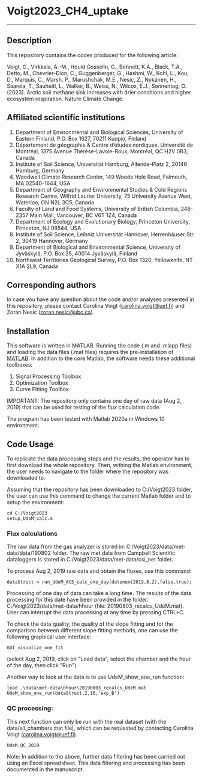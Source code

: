 # Voigt2023_CH4_uptake

***
## Description
This repository contains the codes produced for the following article:

Voigt, C., Virkkala, A.-M., Hould Gosselin, G., Bennett, K.A., Black, T.A., Detto, M., Chevrier-Dion, C., Guggenberger, G., Hashmi, W., Kohl, L., Kou, D., Marquis, C., Marsh, P., Marushchak, M.E., Nesic, Z., Nykänen, H., Saarela, T., Sauheitl, L., Walker, B., Weiss, N., Wilcox, E.J., Sonnentag, O. (2023). Arctic soil methane sink increases with drier conditions and higher ecosystem respiration. Nature Climate Change.

## Affiliated scientific institutions
1.	Department of Environmental and Biological Sciences, University of Eastern Finland, P.O. Box 1627, 70211 Kuopio, Finland
2.	Département de géographie & Centre d’études nordiques, Université de Montréal, 1375 Avenue Thérèse-Lavoie-Roux, Montréal, QC H2V 0B3, Canada
3.	Institute of Soil Science, Universität Hamburg, Allende-Platz 2, 20146 Hamburg, Germany
4.	Woodwell Climate Research Center, 149 Woods Hole Road, Falmouth, MA 02540-1644, USA
5.	Department of Geography and Environmental Studies & Cold Regions Research Centre, Wilfrid Laurier University, 75 University Avenue West, Waterloo, ON N2L 3C5, Canada
6.	Faculty of Land and Food Systems, University of British Columbia, 248-2357 Main Mall, Vancouver, BC V6T 1Z4, Canada
7.	Department of Ecology and Evolutionary Biology, Princeton University, Princeton, NJ 08544, USA
8.	Institute of Soil Science, Leibniz Universität Hannover, Herrenhäuser Str. 2, 30419 Hannover, Germany
9.	Department of Biological and Environmental Science, University of Jyväskylä, P.O. Box 35, 40014 Jyväskylä, Finland
10.	Northwest Territories Geological Survey, P.O. Box 1320, Yellowknife, NT X1A 2L9, Canada

## Corresponding authors
In case you have any question about the code and/or analyses presented in this repository, please contact Carolina Voigt (carolina.voigt@uef.fi) and Zoran Nesic (zoran.nesic@ubc.ca).

## Installation
This software is written in MATLAB. Running the code (.m and .mlapp files) and loading the data files (.mat files) requires the pre-installation of [MATLAB](/https://www.mathworks.com/products/matlab.html). In addition to the core Matlab, the software needs these additional toolboxes:
1. Signal Processing Toolbox
2. Optimization Toolbox
3. Curve Fitting Toolbox

IMPORTANT: The repository only contains one day of raw data (Aug 2, 2019) that can be used for testing of the flux calculation code. 

The program has been tested with Matlab 2020a in Windows 10 environment.

## Code Usage
To replicate the data processing steps and the results, the operator has to first download the whole repository. Then, withing the Matlab environment, the user needs to navigate to the folder where the repository was downloaded to. 

Assuming that the repository has been downloaded to C:/Voigt2023 folder, the user can use this command to change the current Matlab folder and to setup the environment:

```
cd C:/Voigt2023
setup_UdeM_calc.m
```
### Flux calculations
The raw data from the gas analyzer is stored in: C:/Voigt2023/data/met-data/data/190802 folder. The raw met data from Campbell Scientific dataloggers is stored in C:/Voigt2023/data/met-data/csi_net folder.

To process Aug 2, 2019 raw data and obtain the fluxes, use this command:
```
dataStruct = run_UdeM_ACS_calc_one_day(datenum(2019,8,2),false,true);
```
Processing of one day of data can take a long time. The results of the data processing for this date have been provided in the folder:  C:/Voigt2023/data/met-data/hhour (file: 20190803_recalcs_UdeM.mat). User can interrupt the data processing at any time by pressing CTRL+C.

To check the data quality, the quality of the slope fitting and for the comparison between different slope fitting methods, one can use the following graphical user interface:
```
GUI_visualize_one_fit
``` 
(select Aug 2, 2019, click on "Load data", select the chamber and the hour of the day, then click "Run")

Another way to look at the data is to use UdeM_show_one_run function:
```
load .\data\met-data\hhour\20190803_recalcs_UdeM.mat
UdeM_show_one_run(dataStruct,2,10,'exp_B')
```

### QC processing:
This next function can only be run with the real dataset (with the data/all_chambers.mat file), which can be requested by contacting Carolina Voigt (carolina.voigt@uef.fi).

```
UdeM_QC_2019
```
Note: In addition to the above, further data filtering has been carried out using an Excel spreadsheet. This data filtering and processing has been documented in the manuscript.
